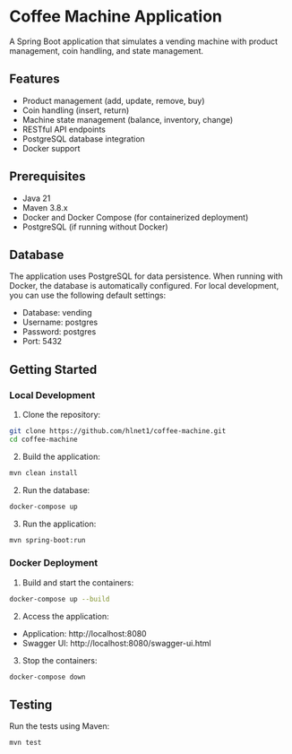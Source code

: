 # Coffee Machine Application

A Spring Boot application that simulates a vending machine with product management, coin handling, and state management.

## Features

- Product management (add, update, remove, buy)
- Coin handling (insert, return)
- Machine state management (balance, inventory, change)
- RESTful API endpoints
- PostgreSQL database integration
- Docker support

## Prerequisites

- Java 21
- Maven 3.8.x
- Docker and Docker Compose (for containerized deployment)
- PostgreSQL (if running without Docker)

## Database

The application uses PostgreSQL for data persistence. When running with Docker, the database is automatically configured. For local development, you can use the following default settings:

- Database: vending
- Username: postgres
- Password: postgres
- Port: 5432

## Getting Started

### Local Development

1. Clone the repository:
```bash
git clone https://github.com/hlnet1/coffee-machine.git
cd coffee-machine
```

2. Build the application:
```bash
mvn clean install
```
2. Run the database:
```bash
docker-compose up
```
3. Run the application:
```bash
mvn spring-boot:run
```
### Docker Deployment

1. Build and start the containers:
```bash
docker-compose up --build
```

2. Access the application:
- Application: http://localhost:8080
- Swagger UI: http://localhost:8080/swagger-ui.html

3. Stop the containers:
```bash
docker-compose down
```

## Testing

Run the tests using Maven:
```bash
mvn test
```
